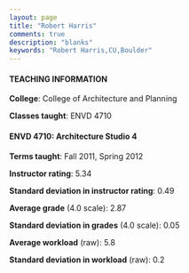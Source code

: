 ```yaml
---
layout: page
title: "Robert Harris" 
comments: true
description: "blanks"
keywords: "Robert Harris,CU,Boulder"
---
```

<head>
<script src="https://ajax.googleapis.com/ajax/libs/jquery/2.1.3/jquery.min.js"></script>
<script src="https://dl.dropboxusercontent.com/s/pc42nxpaw1ea4o9/highcharts.js?dl=0"></script>
<!-- <script src="../assets/js/highcharts.js"></script> -->
<style type="text/css">@font-face {
	font-family: "Bebas Neue";
	src: url(https://www.filehosting.org/file/details/544349/BebasNeue Regular.otf) format("opentype");
	}
	h1.Bebas { 
		font-family: "Bebas Neue", Verdana, Tahoma;
	}
</style>
</head>
	   
#### TEACHING INFORMATION

**College**: College of Architecture and Planning

**Classes taught**: ENVD 4710

#### ENVD 4710: Architecture Studio 4

**Terms taught**: Fall 2011, Spring 2012

**Instructor rating**: 5.34

**Standard deviation in instructor rating**: 0.49

**Average grade** (4.0 scale): 2.87

**Standard deviation in grades** (4.0 scale): 0.05

**Average workload** (raw): 5.8

**Standard deviation in workload** (raw): 0.2

